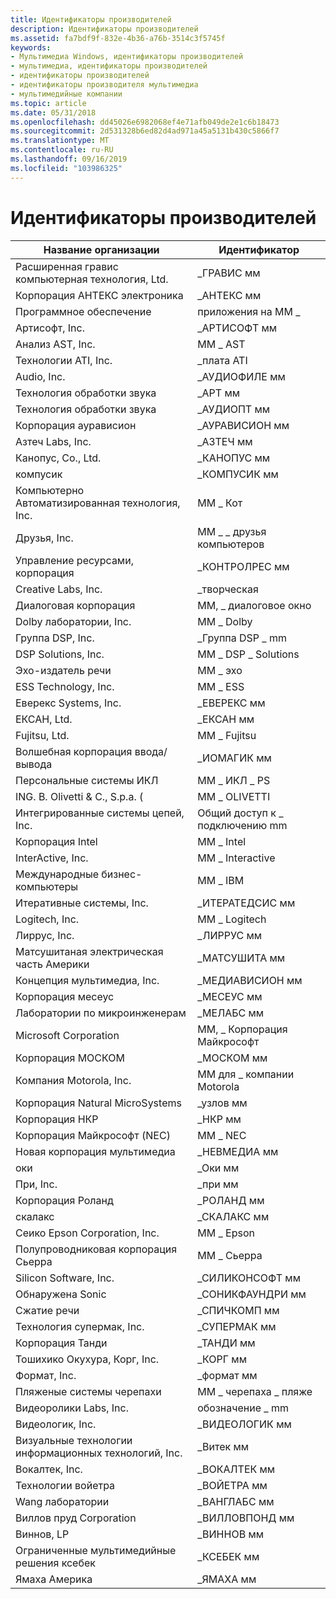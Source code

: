 ```yaml
---
title: Идентификаторы производителей
description: Идентификаторы производителей
ms.assetid: fa7bdf9f-832e-4b36-a76b-3514c3f5745f
keywords:
- Мультимедиа Windows, идентификаторы производителей
- мультимедиа, идентификаторы производителей
- идентификаторы производителей
- идентификаторы производителя мультимедиа
- мультимедийные компании
ms.topic: article
ms.date: 05/31/2018
ms.openlocfilehash: dd45026e6982068ef4e71afb049de2e1c6b18473
ms.sourcegitcommit: 2d531328b6ed82d4ad971a45a5131b430c5866f7
ms.translationtype: MT
ms.contentlocale: ru-RU
ms.lasthandoff: 09/16/2019
ms.locfileid: "103986325"
---
```

# <a name="manufacturer-identifiers"></a>Идентификаторы производителей



| Название организации                               | Идентификатор            |
|--------------------------------------------|-----------------------|
| Расширенная гравис компьютерная технология, Ltd.  | \_ГРАВИС мм            |
| Корпорация АНТЕКС электроника              | \_АНТЕКС мм             |
| Программное обеспечение                              | приложения на MM \_              |
| Артисофт, Inc.                             | \_АРТИСОФТ мм          |
| Анализ AST, Inc.                         | ММ \_ AST               |
| Технологии ATI, Inc.                     | \_плата ATI               |
| Audio, Inc.                                | \_АУДИОФИЛЕ мм         |
| Технология обработки звука                | \_APT мм               |
| Технология обработки звука                | \_АУДИОПТ мм           |
| Корпорация аурависион                     | \_АУРАВИСИОН мм        |
| Азтеч Labs, Inc.                          | \_АЗТЕЧ мм            |
| Канопус, Co., Ltd.                         | \_КАНОПУС мм           |
| компусик                                   | \_КОМПУСИК мм          |
| Компьютерно Автоматизированная технология, Inc.            | ММ \_ Кот               |
| Друзья, Inc.                     | MM \_ \_ друзья компьютеров |
| Управление ресурсами, корпорация              | \_КОНТРОЛРЕС мм        |
| Creative Labs, Inc.                        | \_творческая          |
| Диалоговая корпорация                       | MM, \_ диалоговое окно          |
| Dolby лаборатории, Inc.                   | ММ \_ Dolby             |
| Группа DSP, Inc.                            | \_Группа DSP \_ mm        |
| DSP Solutions, Inc.                        | MM \_ DSP \_ Solutions    |
| Эхо-издатель речи                    | ММ \_ эхо              |
| ESS Technology, Inc.                       | MM \_ ESS               |
| Еверекс Systems, Inc.                       | \_ЕВЕРЕКС мм            |
| ЕКСАН, Ltd.                                 | \_ЕКСАН мм              |
| Fujitsu, Ltd.                              | MM \_ Fujitsu           |
| Волшебная корпорация ввода/вывода                      | \_ИОМАГИК мм           |
| Персональные системы ИКЛ                       | MM \_ ИКЛ \_ PS           |
| ING. В. Olivetti & C., S.p.a. (              | MM \_ OLIVETTI          |
| Интегрированные системы цепей, Inc.           | Общий доступ к \_ подключению mm               |
| Корпорация Intel                          | ММ \_ Intel             |
| InterActive, Inc.                          | MM \_ Interactive       |
| Международные бизнес-компьютеры            | ММ \_ IBM               |
| Итеративные системы, Inc.                     | \_ИТЕРАТЕДСИС мм       |
| Logitech, Inc.                             | ММ \_ Logitech          |
| Лиррус, Inc.                               | \_ЛИРРУС мм            |
| Матсушитаная электрическая часть Америки | \_МАТСУШИТА мм        |
| Концепция мультимедиа, Inc.                         | \_МЕДИАВИСИОН мм       |
| Корпорация месеус                        | \_МЕСЕУС мм           |
| Лаборатории по микроинженерам                      | \_МЕЛАБС мм            |
| Microsoft Corporation                      | MM, \_ Корпорация Майкрософт         |
| Корпорация МОСКОМ                         | \_МОСКОМ мм            |
| Компания Motorola, Inc.                             | MM для \_ компании Motorola          |
| Корпорация Natural MicroSystems           | \_узлов мм               |
| Корпорация НКР                            | \_НКР мм               |
| Корпорация Майкрософт (NEC)                            | ММ \_ NEC               |
| Новая корпорация мультимедиа                      | \_НЕВМЕДИА мм          |
| оки                                        | \_Оки мм               |
| При, Inc.                                 | \_при мм              |
| Корпорация Роланд                         | \_РОЛАНД мм            |
| скалакс                                    | \_СКАЛАКС мм           |
| Сеико Epson Corporation, Inc.              | MM \_ Epson             |
| Полупроводниковая корпорация Сьерра           | ММ \_ Сьерра            |
| Silicon Software, Inc.                     | \_СИЛИКОНСОФТ мм       |
| Обнаружена Sonic                              | \_СОНИКФАУНДРИ мм      |
| Сжатие речи                         | \_СПИЧКОМП мм        |
| Технология супермак, Inc.                  | \_СУПЕРМАК мм          |
| Корпорация Танди                          | \_ТАНДИ мм             |
| Тошихико Окухура, Корг, Inc.              | \_КОРГ мм              |
| Формат, Inc.                           | \_формат мм        |
| Пляженые системы черепахи                       | MM \_ черепаха \_ пляже     |
| Видеоролики Labs, Inc.                | обозначение \_ mm               |
| Видеологик, Inc.                           | \_ВИДЕОЛОГИК мм        |
| Визуальные технологии информационных технологий, Inc.      | \_Витек мм             |
| Вокалтек, Inc.                             | \_ВОКАЛТЕК мм          |
| Технологии войетра                       | \_ВОЙЕТРА мм           |
| Wang лаборатории                          | \_ВАНГЛАБС мм          |
| Виллов пруд Corporation                    | \_ВИЛЛОВПОНД мм        |
| Виннов, LP                                 | \_ВИННОВ мм            |
| Ограниченные мультимедийные решения ксебек         | \_КСЕБЕК мм             |
| Ямаха Америка              | \_ЯМАХА мм            |



 

 

 




